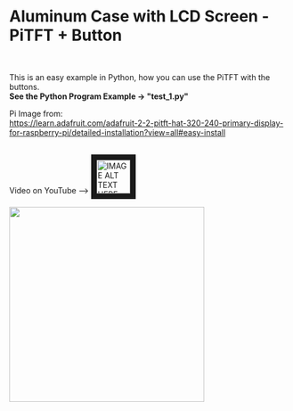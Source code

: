 
<h1>Aluminum Case with LCD Screen -  PiTFT + Button</h1>
</br>

This is an easy example in Python, how you can use the PiTFT with the buttons.
</br>
<b>See the Python Program Example -> "test_1.py"</b>


Pi Image from: </br>
https://learn.adafruit.com/adafruit-2-2-pitft-hat-320-240-primary-display-for-raspberry-pi/detailed-installation?view=all#easy-install
</br></br>


Video on YouTube --> <a href="https://youtu.be/RM2sC1GFHVA" target="_blank">
 <img src="https://user-images.githubusercontent.com/36192933/50377674-d0e70800-0621-11e9-9848-b41b02b2e1ac.png" alt="IMAGE ALT TEXT HERE" width="60" border="10" />
</a>
</br>

<img src="https://user-images.githubusercontent.com/36192933/55508676-a3671d00-565a-11e9-9c91-847e163795f5.png" width="350">
